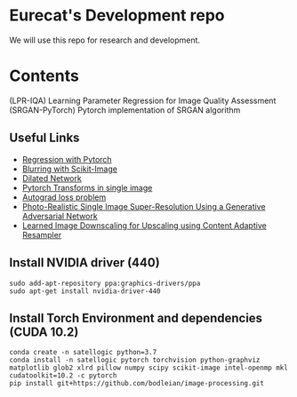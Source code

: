 # Eurecat's Development repo

We will use this repo for research and development.

# Contents

(LPR-IQA) Learning Parameter Regression for Image Quality Assessment\
(SRGAN-PyTorch) Pytorch implementation of SRGAN algorithm

## Useful Links

* [Regression with Pytorch](https://medium.com/@benjamin.phillips22/simple-regression-with-neural-networks-in-pytorch-313f06910379)
* [Blurring with Scikit-Image](https://datacarpentry.org/image-processing/06-blurring/)
* [Dilated Network](https://medium.com/@vaibhaw.vipul/building-a-dilated-convnet-in-pytorch-f7c1496d9bf5)
* [Pytorch Transforms in single image](https://discuss.pytorch.org/t/applying-transforms-to-a-single-image/56254)
* [Autograd loss problem](https://stackoverflow.com/questions/64513183/pytorch-not-updating-weights-when-using-autograd-in-loss-function)
* [Photo-Realistic Single Image Super-Resolution Using a Generative Adversarial Network](https://github.com/Lornatang/SRGAN-PyTorch)
* [Learned Image Downscaling for Upscaling using Content Adaptive Resampler](https://github.com/sunwj/CAR)
## Install NVIDIA driver (440)
```
sudo add-apt-repository ppa:graphics-drivers/ppa
sudo apt-get install nvidia-driver-440
```

## Install Torch Environment and dependencies (CUDA 10.2)
```
conda create -n satellogic python=3.7 
conda install -n satellogic pytorch torchvision python-graphviz matplotlib glob2 xlrd pillow numpy scipy scikit-image intel-openmp mkl cudatoolkit=10.2 -c pytorch
pip install git+https://github.com/bodleian/image-processing.git
```
